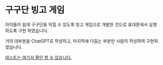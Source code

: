 # 구구단 빙고 게임

아이들이 쉽게 구구단을 익힐 수 있도록 빙고 게임으로 개발한 것으로 휴대폰에서 실행하도록 구현 하였습니다.

거의 대부분을 ChatGPT로 작성하고, 마지막에 다듬는 부분만 사람이 작성하여 구현하였습니다.

[테스트는 여기서 확인 할 수 있습니다.](https://gujc71.github.io/Multiplication-Table/)
